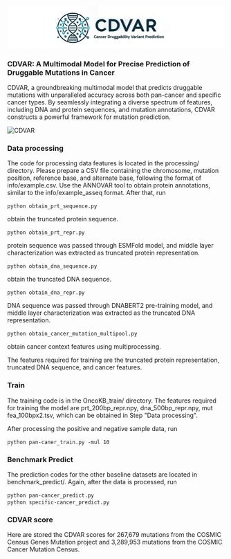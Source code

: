 ![logo](logo.png)
### CDVAR: A Multimodal Model for Precise Prediction of Druggable Mutations in Cancer

CDVAR, a groundbreaking multimodal model that predicts druggable mutations with unparalleled accuracy across both pan-cancer and specific cancer types. By seamlessly integrating a diverse spectrum of features, including DNA and protein sequences, and mutation annotations, CDVAR constructs a powerful framework for mutation prediction. 

![CDVAR](CDVAR.png)

### Data processing

The code for processing data features is located in the processing/ directory. Please prepare a CSV file containing the chromosome, mutation position, reference base, and alternate base, following the format of info/example.csv. Use the ANNOVAR tool to obtain protein annotations, similar to the info/example_asseq format. After that, run 
```
python obtain_prt_sequence.py
```
obtain the truncated protein sequence.

```
python obtain_prt_repr.py
```
protein sequence was passed through ESMFold model, and middle layer characterization was extracted as truncated protein representation.
 
```
python obtain_dna_sequence.py
```
obtain the truncated DNA sequence.

```
python obtain_dna_repr.py
```
DNA sequence was passed through DNABERT2 pre-training model, and middle layer characterization was extracted as the truncated DNA representation.

```
python obtain_cancer_mutation_multipool.py
```
obtain cancer context features using multiprocessing.

The features required for training are the truncated protein representation, truncated DNA sequence, and cancer features.

### Train

The training code is in the OncoKB_train/ directory. The features required for training the model are prt_200bp_repr.npy, dna_500bp_repr.npy, mut fea_100bpx2.tsv, which can be obtained in Step "Data processing". 

After processing the positive and negative sample data, run

```
python pan-caner_train.py -mul 10
```

### Benchmark Predict

The prediction codes for the other baseline datasets are located in benchmark_predict/. Again, after the data is processed, run

```
python pan-cancer_predict.py
python specific-cancer_predict.py
```

### CDVAR score
Here are stored the CDVAR scores for 267,679 mutations from the COSMIC Census Genes Mutation project and 3,289,953 mutations from the COSMIC Cancer Mutation Census.


